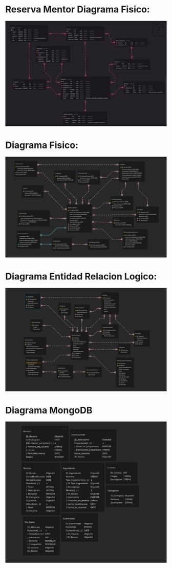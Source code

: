 # Reserva Mentor Diagrama Fisico:
![](src/img/ReservaMentorDiagramaFisico.png)

# Diagrama Fisico:
![](src/img/DiagramaFisico.png)

# Diagrama Entidad Relacion Logico:
![](src/img/image.png)

# Diagrama MongoDB
![](src/img/DiagramaNoSQL.png)